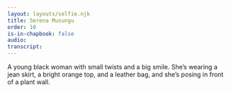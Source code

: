 ```yaml
---
layout: layouts/selfie.njk
title: Serena Musungu
order: 10
is-in-chapbook: false
audio:
transcript:
---
```


A young black woman with small twists and a big smile. She’s wearing a jean skirt, a bright orange top, and a leather bag, and she’s posing in front of a plant wall.
